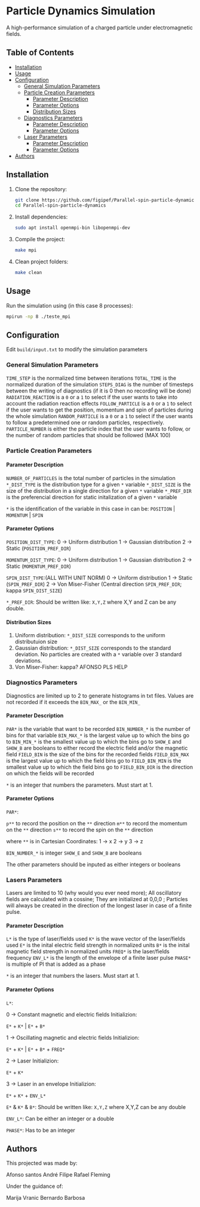 # Particle Dynamics Simulation

A high-performance simulation of a charged particle under electromagnetic fields.

## Table of Contents
- [Installation](#installation)
- [Usage](#usage)
- [Configuration](#configuration)  
  - [General Simulation Parameters](#general-simulation-parameters)  
  - [Particle Creation Parameters](#particle-creation-parameters)  
    - [Parameter Description](#parameter-description)  
    - [Parameter Options](#parameter-options)  
    - [Distribution Sizes](#distribution-sizes)  
  - [Diagnostics Parameters](#diagnostics-parameters)  
    - [Parameter Description](#parameter-description-1)  
    - [Parameter Options](#parameter-options-1)  
  - [Laser Parameters](#laser-parameters)  
    - [Parameter Description](#parameter-description-2)  
    - [Parameter Options](#parameter-options-2)  
- [Authors](#authors)

## Installation

1. Clone the repository:
   ```sh
   git clone https://github.com/figipef/Parallel-spin-particle-dynamics.git
   cd Parallel-spin-particle-dynamics
   ```
2. Install dependencies:
   ```sh
   sudo apt install openmpi-bin libopenmpi-dev
   ```
3. Compile the project:
   ```sh
   make mpi
   ```
4. Clean project folders:
   ```sh
   make clean
   ``` 

## Usage

Run the simulation using (in this case 8 processes):
```sh
mpirun -np 8 ./teste_mpi
``` 

## Configuration

Edit `build/input.txt` to modify the simulation parameters

### General Simulation Parameters

`TIME_STEP` is the normalized time between iterations
`TOTAL_TIME` is the normalized duration of the simulation
`STEPS_DIAG` is the number of timesteps between the writing of diagnostics (if it is 0 then no recording will be done)
`RADIATION_REACTION` is a `0` or a `1` to select if the user wants to take into account the radiation reaction effects
`FOLLOW_PARTICLE` is a `0` or a `1` to select if the user wants to get the position, momentum and spin of particles during the whole simulation
`RANDOM_PARTICLE` is a `0` or a `1` to select if the user wants to follow a predetermined one or random particles, respectively.
`PARTICLE_NUMBER` is either the particle index that the user wants to follow, or the number of random particles that should be followed (MAX 100)

### Particle Creation Parameters

#### Parameter Description

`NUMBER_OF_PARTICLES` is the total number of particles in the simulation
`*_DIST_TYPE` is the distribution type for a given `*` variable
`*_DIST_SIZE` is the size of the distribution in a single direction for a given `*` variable
`*_PREF_DIR` is the preferencial direction for static initalization of a given `*` variable

`*` is the identification of the variable in this case in can be:
`POSITION` | `MOMENTUM` | `SPIN`

#### Parameter Options

`POSITION_DIST_TYPE`:
 0 -> Uniform distribution
 1 -> Gaussian distribution
 2 -> Static (`POSITION_PREF_DIR`) 

`MOMENTUM_DIST_TYPE`:
 0 -> Uniform distribution
 1 -> Gaussian distribution
 2 -> Static (`MOMENTUM_PREF_DIR`)

`SPIN_DIST_TYPE`:(ALL WITH UNIT NORM)
 0 -> Uniform distribution 
 1 -> Static (`SPIN_PREF_DIR`) 
 2 -> Von Miser-Fisher (Central direction `SPIN_PREF_DIR`; kappa `SPIN_DIST_SIZE`)

`*_PREF_DIR`:
 Should be written like: `X,Y,Z` where X,Y and Z can be any double.

#### Distribution Sizes

1. Uniform distribution:
	`*_DIST_SIZE` corresponds to the uniform distributuion size
2. Gaussian distribution:
	`*_DIST_SIZE` corresponds to the standard deviation. No particles are created with a `*` variable over 3 standard deviations.
3. Von Miser-Fisher:
	kappa? AFONSO PLS HELP

### Diagnostics Parameters

Diagnostics are limited up to 2 to generate histograms in txt files. Values are not recorded if it exceeds the `BIN_MAX_` or the `BIN_MIN_`

#### Parameter Description

`PAR*` is the variable that want to be recorded
`BIN_NUMBER_*` is the number of bins for that variable
`BIN_MAX_*` is the largest value up to which the bins go to
`BIN_MIN_*` is the smallest value up to which the bins go to
`SHOW_E` and `SHOW_B` are booleans to either record the electric field and/or the magnetic field
`FIELD_BIN` is the size of the bins for the recorded fields
`FIELD_BIN_MAX` is the largest value up to which the field bins go to 
`FIELD_BIN_MIN` is the smallest value up to which the field bins go to 
`FIELD_BIN_DIR` is the direction on which the fields will be recorded

`*` is an integer that numbers the parameters. Must start at 1.

#### Parameter Options

`PAR*`:

 `p**` to record the position on the `**` direction
 `m**` to record the momentum on the `**` direction
 `s**` to record the spin on the `**` direction

 where `**` is in Cartesian Coordinates:
  1 -> x
  2 -> y
  3 -> z

`BIN_NUMBER_*`  is integer
`SHOW_E` and `SHOW_B` are booleans

The other parameters should be inputed as either integers or booleans

### Lasers Parameters

Lasers are limited to 10 (why would you ever need more);
All oscillatory fields are calculated with a cossine;
They are initialized at 0,0,0 ;
Particles will always be created in the direction of the longest laser in case of a finite pulse.

#### Parameter Description

`L*` is the type of laser/fields used
`K*` is the wave vector of the laser/fields used
`E*` is the inital electric field strength in normalized units
`B*` is the inital magnetic field strength in normalized units
`FREQ*` is the laser/fields frequency
`ENV_L*` is the length of the envelope of a finite laser pulse
`PHASE*` is multiple of PI that is added as a phase

`*` is an integer that numbers the lasers. Must start at 1.

#### Parameter Options

`L*`:

 0 -> Constant magnetic and electric fields
 Initializion:

  `E*` + `K*` | `E*` + `B*`

 1 -> Oscillating magnetic and electric fields
 Initializion:
  
  `E*` + `K*` | `E*` + `B*` + `FREQ*` 

 2 -> Laser
 Initializion:
  
  `E*` + `K*`

 3 -> Laser in an envelope
 Initializion:
  
  `E*` + `K*` + `ENV_L*`

`E*` & `K*` & `B*`:
 Should be written like: `X,Y,Z` where X,Y,Z can be any double

`ENV_L*`:
 Can be either an integer or a double

`PHASE*`:
 Has to be an integer

## Authors

This projected was made by:

Afonso santos
André Filipe
Rafael Fleming

Under the guidance of:

Marija Vranic
Bernardo Barbosa
